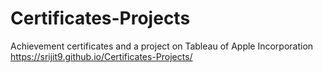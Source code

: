 # Certificates-Projects
Achievement certificates and a project on Tableau of Apple Incorporation
https://srijit9.github.io/Certificates-Projects/
